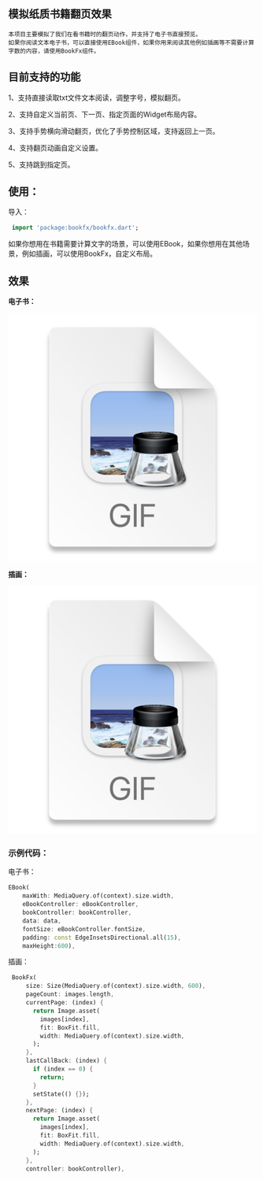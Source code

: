 ## 模拟纸质书籍翻页效果
    本项目主要模拟了我们在看书籍时的翻页动作，并支持了电子书直接预览。
    如果你阅读文本电子书，可以直接使用EBook组件，如果你用来阅读其他例如插画等不需要计算字数的内容，请使用BookFx组件。



## 目前支持的功能

1、支持直接读取txt文件文本阅读，调整字号，模拟翻页。

2、支持自定义当前页、下一页、指定页面的Widget布局内容。

3、支持手势横向滑动翻页，优化了手势控制区域，支持返回上一页。

4、支持翻页动画自定义设置。

5、支持跳到指定页。


## 使用：

 导入：
```dart
 import 'package:bookfx/bookfx.dart';

```
如果你想用在书籍需要计算文字的场景，可以使用EBook，如果你想用在其他场景，例如插画，可以使用BookFx，自定义布局。

## 效果 
**电子书：**

![img.png](img.gif)

**插画：**

![img_2.png](img_2.gif)
### 示例代码：
电子书：
```dart
EBook(
    maxWith: MediaQuery.of(context).size.width,
    eBookController: eBookController,
    bookController: bookController,
    data: data,
    fontSize: eBookController.fontSize,
    padding: const EdgeInsetsDirectional.all(15),
    maxHeight:600),
```
插画：
```dart
 BookFx(
     size: Size(MediaQuery.of(context).size.width, 600),
     pageCount: images.length,
     currentPage: (index) {
       return Image.asset(
         images[index],
         fit: BoxFit.fill,
         width: MediaQuery.of(context).size.width,
       );
     },
     lastCallBack: (index) {
       if (index == 0) {
         return;
       }
       setState(() {});
     },
     nextPage: (index) {
       return Image.asset(
         images[index],
         fit: BoxFit.fill,
         width: MediaQuery.of(context).size.width,
       );
     },
     controller: bookController),
```
